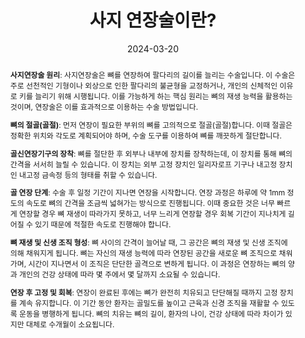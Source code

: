 ---
title: '사지 연장술이란?'

# Authors
authors:
  - 강경태

# Author notes (optional)
author_notes:
  - ''
  - ''
  - ''
  - 'Corresponding author'

# date format: '2013-07-01T00:00:00Z'
date: '2024-03-20'
doi: 'https://doi.org/10.1109/TGRS.2024.3378311'

# Schedule page publish date (NOT publication's date).
publishDate: '2024-03-20'

# Publication type.
publication_types: ['article-journal']

# Publication name and optional abbreviated publication name.
publication: 'IEEE Transactions on Geoscience and Remote Sensing'
publication_short: 'IEEE Transactions on Geoscience and Remote Sensing (TGRS)  [__SCI(E); IF=8.20, 5.20% (Q1)__]'

abstract: |
  **사지연장술 원리**: 사지연장술은 뼈를 연장하여 팔다리의 길이를 늘리는 수술입니다. 이 수술은 주로 선천적인 기형이나 외상으로 인한 팔다리의 불균형을 교정하거나, 개인의 신체적인 이유로 키를 늘리기 위해 시행됩니다. 이를 가능하게 하는 핵심 원리는 뼈의 재생 능력을 활용하는 것이며, 연장술은 이를 효과적으로 이용하는 수술 방법입니다.
  
  **뼈의 절골(골절)**: 먼저 연장이 필요한 부위의 뼈를 고의적으로 절골(골절)합니다. 이때 절골은 정확한 위치와 각도로 계획되어야 하며, 수술 도구를 이용하여 뼈를 깨끗하게 절단합니다.

  **골신연장기구의 장착**: 뼈를 절단한 후 외부나 내부에 장치를 장착하는데, 이 장치를 통해 뼈의 간격을 서서히 늘릴 수 있습니다. 이 장치는 외부 고정 장치인 일리자로프 기구나 내고정 장치인 내고정 금속정 등의 형태를 취할 수 있습니다.

  **골 연장 단계**: 수술 후 일정 기간이 지나면 연장을 시작합니다. 연장 과정은 하루에 약 1mm 정도의 속도로 뼈의 간격을 조금씩 넓혀가는 방식으로 진행됩니다. 이때 중요한 것은 너무 빠르게 연장할 경우 뼈 재생이 따라가지 못하고, 너무 느리게 연장할 경우 회복 기간이 지나치게 길어질 수 있기 때문에 적절한 속도로 진행해야 합니다.

  **뼈 재생 및 신생 조직 형성**: 뼈 사이의 간격이 늘어날 때, 그 공간은 뼈의 재생 및 신생 조직에 의해 채워지게 됩니다. 뼈는 자신의 재생 능력에 따라 연장된 공간을 새로운 뼈 조직으로 채워가며, 시간이 지나면서 이 조직은 단단한 골격으로 변하게 됩니다. 이 과정은 연장하는 뼈의 양과 개인의 건강 상태에 따라 몇 주에서 몇 달까지 소요될 수 있습니다.

  **연장 후 고정 및 회복**: 연장이 완료된 후에는 뼈가 완전히 치유되고 단단해질 때까지 고정 장치를 계속 유지합니다. 이 기간 동안 환자는 골밀도를 높이고 근육과 신경 조직을 재활할 수 있도록 운동을 병행하게 됩니다. 뼈의 치유는 뼈의 길이, 환자의 나이, 건강 상태에 따라 차이가 있지만 대체로 수개월이 소요됩니다.

# Summary. An optional shortened abstract.
summary: ___SCI(E); IF=8.20, 5.20% (Q1)___ <br> _IEEE Transactions on Geoscience and Remote Sensing (TGRS, 2024, Vol. 62)_

tags: ['AI', 'remote sensing', 'Fine-Tuning', 'Segmentation', 'Test-Time Adaptation', 'Q1']

# Display this page in the Featured widget?
featured: true

# Custom links (uncomment lines below)
# links:
# - name: Custom Link
#   url: http://example.org

# url_pdf: '{{url_pdf}}'
url_code: ''
# url_dataset: '{{url_dataset}}'
# url_poster: '{{url_poster}}'
# url_project: ''
# url_slides: ''
url_source: 'https://doi.org/10.1109/TGRS.2024.3378311'
# url_video: ''

# Featured image
# To use, add an image named `featured.jpg/png` to your page's folder.
# image:
#   caption: 'Image credit: [**Unsplash**](https://unsplash.com/photos/pLCdAaMFLTE)'
#   focal_point: ''
#   preview_only: false

# Associated Projects (optional).
#   Associate this publication with one or more of your projects.
#   Simply enter your project's folder or file name without extension.
#   E.g. `internal-project` references `content/project/internal-project/index.md`.
#   Otherwise, set `projects: []`.
# projects:
#   - example

# Slides (optional).
#   Associate this publication with Markdown slides.
#   Simply enter your slide deck's filename without extension.
#   E.g. `slides: "example"` references `content/slides/example/index.md`.
#   Otherwise, set `slides: ""`.
# slides: example
---